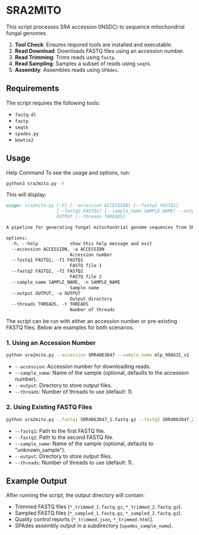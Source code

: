 # SRA2MITO

This script processes SRA accession (INSDC) to sequence mitochondrial fungal genomes.

1. **Tool Check**: Ensures required tools are installed and executable.
2. **Read Download**: Downloads FASTQ files using an accession number.
3. **Read Trimming**: Trims reads using `fastp`.
4. **Read Sampling**: Samples a subset of reads using `seqtk`.
5. **Assembly**: Assembles reads using `SPAdes`.

## Requirements

The script requires the following tools:

- `fastq-dl`
- `fastp`
- `seqtk`
- `spades.py`
- `bowtie2`


## Usage
Help Command
To see the usage and options, run:
```bash
python3 sra2mito.py -h
```
This will display:

```markdown 
usage: sra2mito.py [-h] [--accession ACCESSION] [--fastq1 FASTQ1]
                   [--fastq2 FASTQ2] [--sample_name SAMPLE_NAME] --output
                   OUTPUT [--threads THREADS]

A pipeline for generating fungal mitochondrial genome sequences from SRA data.

options:
  -h, --help            show this help message and exit
  --accession ACCESSION, -a ACCESSION
                        Accession number
  --fastq1 FASTQ1, -f1 FASTQ1
                        FASTQ file 1
  --fastq2 FASTQ2, -f2 FASTQ2
                        FASTQ file 2
  --sample_name SAMPLE_NAME, -n SAMPLE_NAME
                        Sample name
  --output OUTPUT, -o OUTPUT
                        Output directory
  --threads THREADS, -t THREADS
                        Number of threads
```

The script can be run with either an accession number or pre-existing FASTQ files. Below are examples for both scenarios.

### 1. Using an Accession Number


```bash
python sra2mito.py --accession SRR4063847 --sample_name mlp_98AG31_v1 --output /output_directory --threads 4
```


- `--accession`: Accession number for downloading reads.
- `--sample_name`: Name of the sample (optional, defaults to the accession number).
- `--output`: Directory to store output files.
- `--threads`: Number of threads to use (default: 1).

### 2. Using Existing FASTQ Files

```bash
python sra2mito.py --fastq1 SRR4063847_1.fastq.gz --fastq2 SRR4063847_2.fastq.gz --sample_name mlp_98AG31_v1 --output /output_directory --threads 4
```

- `--fastq1`: Path to the first FASTQ file.
- `--fastq2`: Path to the second FASTQ file.
- `--sample_name`: Name of the sample (optional, defaults to "unknown_sample").
- `--output`: Directory to store output files.
- `--threads`: Number of threads to use (default: 1).


## Example Output

After running the script, the output directory will contain:

- Trimmed FASTQ files (`*_trimmed_1.fastq.gz`, `*_trimmed_2.fastq.gz`).
- Sampled FASTQ files (`*_sampled_1.fastq.gz`, `*_sampled_2.fastq.gz`).
- Quality control reports (`*_trimmed.json`, `*_trimmed.html`).
- SPAdes assembly output in a subdirectory (`spades_sample_name`).



